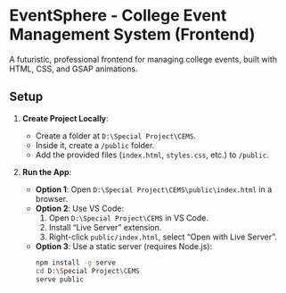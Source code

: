 # EventSphere - College Event Management System (Frontend)

A futuristic, professional frontend for managing college events, built with HTML, CSS, and GSAP animations.

## Setup

1. **Create Project Locally**:
   - Create a folder at `D:\Special Project\CEMS`.
   - Inside it, create a `/public` folder.
   - Add the provided files (`index.html`, `styles.css`, etc.) to `/public`.

2. **Run the App**:
   - **Option 1**: Open `D:\Special Project\CEMS\public\index.html` in a browser.
   - **Option 2**: Use VS Code:
     1. Open `D:\Special Project\CEMS` in VS Code.
     2. Install “Live Server” extension.
     3. Right-click `public/index.html`, select “Open with Live Server”.
   - **Option 3**: Use a static server (requires Node.js):
     ```bash
     npm install -g serve
     cd D:\Special Project\CEMS
     serve public